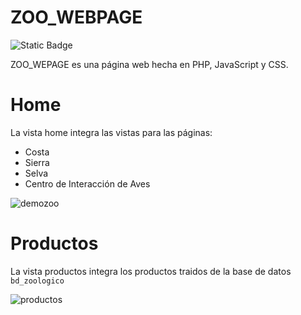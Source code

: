 # ZOO_WEBPAGE
![Static Badge](https://img.shields.io/badge/Size-_73mb-blue)

ZOO_WEPAGE es una página web hecha en PHP, JavaScript y CSS. 

# Home
La vista home integra las vistas para las páginas:
- Costa
- Sierra
- Selva
- Centro de Interacción de Aves

![demozoo](https://github.com/Belthanbu/ZOO_WEBPAGE/assets/107085913/02348b12-5845-4348-b658-1d80beeaff0f)

# Productos
La vista productos integra los productos traidos de la base de datos `bd_zoologico`

![productos](https://github.com/Belthanbu/ZOO_WEBPAGE/assets/107085913/4aecf922-5076-42df-b7ff-be18dfa6378f)



